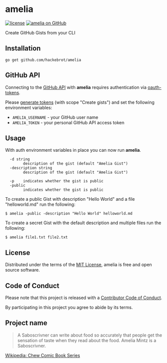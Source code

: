 # amelia

[![license](https://img.shields.io/github/license/hackebrot/amelia.svg)][amelia]
[![amelia on GitHub](https://img.shields.io/github/forks/hackebrot/amelia.svg?style=social&label=Fork)][amelia]

Create GitHub Gists from your CLI

## Installation

``go get github.com/hackebrot/amelia``


## GitHub API

Connecting to the [GitHub API][github-api] with **amelia** requires
authentication via [oauth-tokens][github-auth].

Please [generate tokens][github-tokens] (with scope "Create gists") and set the
following environment variables:

- ``AMELIA_USERNAME`` - your GitHub user name
- ``AMELIA_TOKEN`` - your personal GitHub API access token


## Usage

With auth environment variables in place you can now run **amelia**.

```
  -d string
        description of the gist (default "Amelia Gist")
  -description string
        description of the gist (default "Amelia Gist")

  -p	indicates whether the gist is public
  -public
        indicates whether the gist is public
```

To create a public Gist with description "Hello World" and a file "helloworld.md" run the following:

    $ amelia -public -description "Hello World" helloworld.md

To create a secret Gist with the default description and multiple files run the following:

    $ amelia file1.txt file2.txt


## License

Distributed under the terms of the [MIT License][MIT], amelia is free and open
source software.


## Code of Conduct

Please note that this project is released with a [Contributor Code of Conduct][Code of Conduct].

By participating in this project you agree to abide by its terms.


## Project name

> A Saboscrivner can write about food so accurately that people get the
> sensation of taste when they read about the food. Amelia Mintz is a
> Saboscrivner.

[Wikipedia: Chew Comic Book Series][wikipedia]

[amelia]: https://github.com/hackebrot/amelia
[github-api]: https://developer.github.com/v3/
[github-auth]: https://developer.github.com/v3/auth/#via-oauth-tokens
[github-tokens]: https://github.com/settings/tokens
[MIT]: LICENSE
[Code of Conduct]: code_of_conduct.md
[wikipedia]: https://en.wikipedia.org/wiki/Chew_(comics)#Saboscrivner
